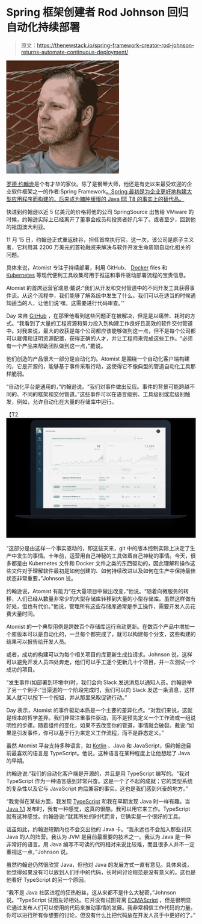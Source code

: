 # Spring 框架创建者 Rod Johnson 回归自动化持续部署

> 原文：<https://thenewstack.io/spring-framework-creator-rod-johnson-returns-automate-continuous-deployment/>

[![](img/a1ce17d2bcc943f27b18e7dccf004f9e.png)](https://twitter.com/springrod?lang=en)

[罗德·约翰逊](https://www.linkedin.com/in/johnsonroda/)是个有才华的家伙。除了是钢琴大师，他还是有史以来最受欢迎的企业软件框架之一的作者:Spring Framework[。Spring 最初是为企业更好地构建大型应用程序而构建的，后来成为臃肿缓慢的 Java EE T8 的事实上的替代品。](https://spring.io/)

快进到约翰逊以近 5 亿美元的价格将他的公司 SpringSource 出售给 VMware 的时候，约翰逊实际上已经离开了董事会成员和投资者好几年了。或者至少，回到他的祖国澳大利亚。

11 月 15 日，约翰逊正式重返硅谷，担任首席执行官。这一次，该公司是原子主义者，它利用其 2200 万美元的首轮融资来解决与软件开发生命周期自动化相关的问题。

具体来说，Atomist 专注于持续部署，利用 GitHub、 [Docker](http://www.docker.com) files 和 [Kubernetes](http://kubernetes.io) 等现代便利工具收集可用于推送和事件驱动部署流程的宝贵信息。

Atomist 的首席运营官瑞恩·戴说:“我们从开发和交付管道中的不同开发工具获得事件流。从这个流程中，我们能够了解系统中发生了什么。我们可以在适当的时候通知适当的人，让他们说‘嘿，这需要进行代码审查。’"

Day 来自 [GitHub](https://www.github.com) ，在那里他看到这些问题正在被解决，但是是以痛苦、耗时的方式。“我看到了大量的工程资源和努力投入到构建工作良好且高效的软件交付管道中。对我来说，最大的收获是每个公司都应该能够做到这一点，但不是每个公司都可以雇佣和证明资源配置，获得正确的人才，并让工程师来完成这些工作。“必须有一个产品来帮助团队做到这一点，”戴说。

他们创造的产品很大一部分是自动化的。Atomist 是围绕一个自动化客户端构建的，它是开源的，能够基于事件采取行动，这使得它不像典型的管道自动化工具那样脆弱。

“自动化平台是通用的，”约翰逊说。“我们对事件做出反应。事件的背景可能跨越不同的、不同的框架和交付管道。”这些事件可以在语言级别、工具级别或宏级别触发，例如，允许自动化在大量的存储库中运行。

【T2![](img/623d1e5d8ccab5839f9400acaaf0c12d.png)

“这部分是由这样一个事实驱动的，即这些天来，git 中的版本控制实际上决定了生产中发生的事情。十年前，运营用自己神秘的工具做着自己神秘的事情。今天，很多都是由 Kubernetes 文件和 Docker 文件之类的东西驱动的，因此理解和操作这些文件对于理解软件最初是如何创建的、如何持续改进以及如何在生产中保持最佳状态非常重要，”Johnson 说。

约翰逊说，Atomist 有能力“在大量项目中做出改变，”他说。“随着向微服务的转移，人们已经从数量非常少的大型存储库转移到大量的小型存储库。虽然这样做有好处，但也有代价。”他说，管理所有这些存储库通常是手工操作，需要开发人员花费大量时间。

Atomist 的一个典型用例是跨数百个存储库运行自动更新。在数百个产品中增加一个库版本可以是自动化的，一旦每个都完成了，就可以构建每个分支，这些构建的结果可以报告给开发人员。

或者，成功的构建可以为每个相关项目的库更新生成拉请求。Johnson 说，这样可以避免开发人员四处奔走，他们可以手工逐个更新几十个项目，并一次测试一个成功的项目。

“发生事件(如部署到环境中)时，我们会向 Slack 发送消息以通知人员。约翰逊举了另一个例子:“当渠道的一个阶段完成时，我们可以向 Slack 发送一条消息，这样某人就可以按下一个按钮，并从那里采取促销行动。”

Day 表示，Atomist 的事件驱动本质是一个主要的差异化点。“对我们来说，这就是根本的哲学差异。我们非常注重事件驱动，而不是预先定义一个工作流或一组说明性的步骤。随着组件的变化，如果不去改变你的管道，事情就会破裂。戴说:“如果是引发事件，你可以基于行为来定义工作流程，而不是静态定义。”

虽然 Atomist 平台支持多种语言，如 [Kotlin](https://kotlinlang.org/) 、Java 和 JavaScript，但约翰逊目前最喜欢的语言是 TypeScript。他说，这种语言在某种程度上让他想起了 Java 的早期。

约翰逊说:“我们的自动化客户端是开源的，并且是用 TypeScript 编写的。“我对 TypeScript 作为一种语言感到非常兴奋。这是一个了不起的成就；它的类型系统的复杂性以及它与 JavaScript 向后兼容的事实。这也是我们感到兴奋的地方。”

“我觉得在某些方面，我发现 [TypeScript](https://www.typescriptlang.org/) 和我在早期发现 Java 时一样有趣。当 [Java 1.1](http://www.oracle.com/technetwork/java/javasebusiness/downloads/java-archive-downloads-javase11-419415.html) 发布时，我有一种感觉，这真的很酷，我可以用它来工作。TypeScript 就有这种感觉。约翰逊说:“就其所处的时代而言，它确实是一个很好的工具。

话虽如此，约翰逊短期内也不会交出他的 Java 卡。“我永远也不会加入那些讨厌 Java 的人的阵营。我认为 JVM 是目前最重要的技术之一。我认为 Java 是一种非常好的语言。用 Java 编写不可读的代码相对来说比较难，而且很多人并不一定重视这一点，”Johnson 说。

虽然约翰逊仍然很欣赏 Java，但他对 Java 的发展方式一直有意见。具体来说，他觉得如果没有可以放到人们手中的代码，长时间讨论规范是没有意义的。这也是他看好 TypeScript 的另一个原因。

“我不是 Java 社区进程的狂热粉丝，这从来都不是什么大秘密，”Johnson 说。“TypeScript 试图友好相处。它并没有试图背离 [ECMAScript](http://es6-features.org) ，但是很明显它通过发布人们可以使用的代码来推动事情的发展。我非常相信工作代码的力量。你可以进行所有你想要的讨论，但没有什么比把代码放在开发人员手中更好的了。”

<svg xmlns:xlink="http://www.w3.org/1999/xlink" viewBox="0 0 68 31" version="1.1"><title>Group</title> <desc>Created with Sketch.</desc></svg>